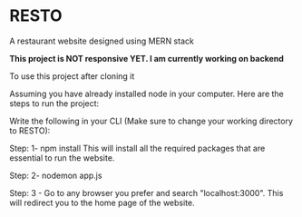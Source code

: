 # RESTO
A restaurant website designed using MERN stack

**This project is NOT responsive YET. I am currently working on backend**

To use this project after cloning it 


Assuming you have already installed node in your computer. Here are the steps to run the project:


Write the following in your CLI (Make sure to change your working directory to RESTO): 

Step: 1- npm install
          This will install all the required packages that are essential to run the website.

Step: 2- nodemon app.js

Step: 3 - Go to any browser you prefer and search "localhost:3000". This will redirect you to the home page of the website.
